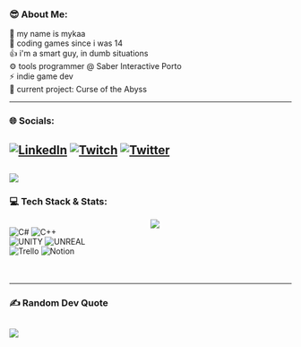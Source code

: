 ### 😎 About Me:
👀 my name is mykaa<br>💾 coding games since i was 14<br>👍 i'm a smart guy, in dumb situations<br>⚙️ tools programmer @ Saber Interactive Porto<br>⚡ indie game dev<br>🌱 current project: Curse of the Abyss

-----
### 🌐 Socials:
[![LinkedIn](https://img.shields.io/badge/LinkedIn-%230077B5.svg?logo=linkedin&logoColor=white)](https://linkedin.com/in/mykaa) [![Twitch](https://img.shields.io/badge/Twitch-%239146FF.svg?logo=Twitch&logoColor=white)](https://twitch.tv/mynameismyka) [![Twitter](https://img.shields.io/badge/Twitter-%231DA1F2.svg?logo=Twitter&logoColor=white)](https://twitter.com/mykaadev) 
-----
[![](https://visitcount.itsvg.in/api?id=mmykaa&icon=8&color=12)](https://visitcount.itsvg.in)
-----
### 💻 Tech Stack & Stats:


    
<div style="width: 100%;">
<div style="width: 50%; height: 100px; float: left;">
        
![C#](https://img.shields.io/badge/c%23-%23239120.svg?style=for-the-badge&logo=c-sharp&logoColor=white) ![C++](https://img.shields.io/badge/c++-%2300599C.svg?style=for-the-badge&logo=c%2B%2B&logoColor=white) 
<br/> ![UNITY](https://img.shields.io/badge/Unity-%2320232a.svg?style=for-the-badge&logo=unity&logoColor=white)  ![UNREAL](https://img.shields.io/badge/unreal-%2320232a.svg?style=for-the-badge&logo=unreal-engine&logoColor=white) 
<br/> ![Trello](https://img.shields.io/badge/Trello-%23026AA7.svg?style=for-the-badge&logo=Trello&logoColor=white) ![Notion](https://img.shields.io/badge/Notion-%23000000.svg?style=for-the-badge&logo=notion&logoColor=white)

</div>
<div style="margin-left: 50%; height: 100px;"> 
  
![](https://github-readme-stats.vercel.app/api/top-langs/?username=mmykaa&theme=dark&hide_border=true&include_all_commits=true&count_private=false&layout=compact)

</div>
</div>

  
-----
### ✍️ Random Dev Quote
![](https://quotes-github-readme.vercel.app/api?type=horizontal&theme=dark)
-----

<!--
**mmykaa/mmykaa** is a ✨ _special_ ✨ repository because its `README.md` (this file) appears on your GitHub profile.

Here are some ideas to get you started:

- 🔭 I’m currently working on ...
- 🌱 I’m currently learning ...
- 👯 I’m looking to collaborate on ...
- 🤔 I’m looking for help with ...
- 💬 Ask me about ...
- 📫 How to reach me: ...
- 😄 Pronouns: ...
- ⚡ Fun fact: ...
-->
